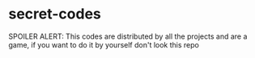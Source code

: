 # secret-codes
SPOILER ALERT: This codes are distributed by all the projects and are a game, if you want to do it by yourself don't look this repo

